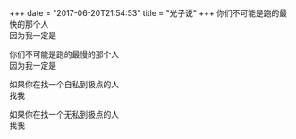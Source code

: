 +++
date = "2017-06-20T21:54:53"
title = "光子说"
+++
你们不可能是跑的最快的那个人  
因为我一定是  
  
你们不可能是跑的最慢的那个人  
因为我一定是  
  
如果你在找一个自私到极点的人  
找我  
  
如果你在找一个无私到极点的人  
找我  